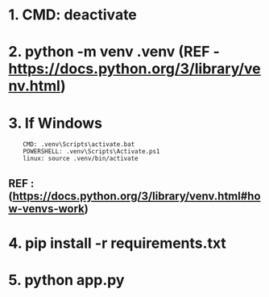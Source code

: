 # 1. CMD: deactivate

# 2. python -m venv .venv (REF - https://docs.python.org/3/library/venv.html)

# 3. If Windows 
        CMD: .venv\Scripts\activate.bat
        POWERSHELL: .venv\Scripts\Activate.ps1
        linux: source .venv/bin/activate
## REF : (https://docs.python.org/3/library/venv.html#how-venvs-work)

# 4. pip install -r requirements.txt

# 5. python app.py